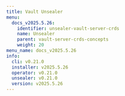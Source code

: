 ```yaml
---
title: Vault Unsealer
menu:
  docs_v2025.5.26:
    identifier: unsealer-vault-server-crds
    name: Unsealer
    parent: vault-server-crds-concepts
    weight: 20
menu_name: docs_v2025.5.26
info:
  cli: v0.21.0
  installer: v2025.5.26
  operator: v0.21.0
  unsealer: v0.21.0
  version: v2025.5.26
---
```


